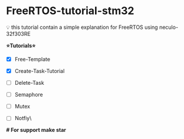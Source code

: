 # FreeRTOS-tutorial-stm32
 💡 this tutorial contain a simple explanation for FreeRTOS using neculo-32f303RE
 
 **⭐️Tutorials⭐️**
 
- [x] Free-Template 

- [x] Create-Task-Tutorial 

- [ ] Delete-Task

- [ ] Semaphore 

- [ ] Mutex

- [ ] Notfiy\

__# For support make star__
